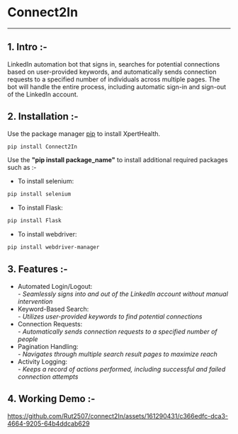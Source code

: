 # Connect2In
___

## 1. Intro :- 

LinkedIn automation bot that signs in, searches for potential connections based on user-provided keywords, and automatically sends connection requests to a specified number of individuals across multiple pages.
The bot will handle the entire process, including automatic sign-in and sign-out of the LinkedIn account.

## 2. Installation :-

Use the package manager [pip](https://pip.pypa.io/en/stable/) to install XpertHealth.

```bash
pip install Connect2In
```

Use the **"pip install package_name"** to install additional required packages such as :-

- To install selenium:
```bash
pip install selenium 
```
- To install Flask:
```bash
pip install Flask
```
- To install webdriver:
```bash
pip install webdriver-manager
```

## 3. Features :-

- Automated Login/Logout:<br> 
           - *Seamlessly signs into and out of the LinkedIn account without manual intervention*
- Keyword-Based Search:<br>
          - *Utilizes user-provided keywords to find potential connections*
- Connection Requests:<br>
          - *Automatically sends connection requests to a specified number of people*
- Pagination Handling:<br>
          - *Navigates through multiple search result pages to maximize reach*
- Activity Logging:<br>
          - *Keeps a record of actions performed, including successful and failed connection attempts*


## 4. Working Demo :-




https://github.com/Rut2507/connect2In/assets/161290431/c366edfc-dca3-4664-9205-64b4ddcab629


